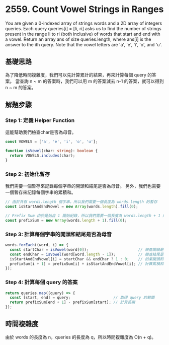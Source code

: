 # 2559. Count Vowel Strings in Ranges
You are given a 0-indexed array of strings words and a 2D array of integers queries.
Each query queries[i] = [li, ri] asks us to find the number of strings present in the range li to ri (both inclusive) of words that start and end with a vowel.
Return an array ans of size queries.length, where ans[i] is the answer to the ith query.
Note that the vowel letters are 'a', 'e', 'i', 'o', and 'u'.

## 基礎思路
為了降低時間複雜度，我們可以先計算累計的結果，再來計算每個 query 的答案。
當查詢 n ~ m 的答案時，我們可以用 m 的答案減去 n-1 的答案，就可以得到 n ~ m 的答案。

## 解題步驟

### Step 1: 定義 Helper Function

這能幫助我們檢查char是否為母音。
```ts
const VOWELS = ['a', 'e', 'i', 'o', 'u'];

function isVowel(char: string): boolean {
  return VOWELS.includes(char);
}
```

### Step 2: 初始化暫存

我們需要一個暫存來記錄每個字串的開頭和結尾是否為母音。
另外，我們也需要一個暫存來記錄每個字串的累積和。
```ts
// 由於共有 words.length 個字串，所以我們需要一個長度為 words.length 的暫存
const isStartAndEndVowel = new Array(words.length).fill(0);

// Prefix Sum 由於是始自 1 開始紀錄，所以我們需要一個長度為 words.length + 1 的暫存
const prefixSum = new Array(words.length + 1).fill(0);
```

### Step 3: 計算每個字串的開頭和結尾是否為母音

```ts
words.forEach((word, i) => {
  const startChar = isVowel(word[0]);                      // 檢查開頭是否為母音
  const endChar = isVowel(word[word.length - 1]);          // 檢查結尾是否為母音
  isStartAndEndVowel[i] = startChar && endChar ? 1 : 0;    // 如果開頭和結尾都是母音，則為 1，否則為 0
  prefixSum[i + 1] = prefixSum[i] + isStartAndEndVowel[i]; // 計算累積和
});
```

### Step 4: 計算每個 query 的答案

```ts
return queries.map((query) => {
  const [start, end] = query;                   // 取得 query 的範圍
  return prefixSum[end + 1] - prefixSum[start]; // 計算答案
});
```

## 時間複雜度

由於 words 的長度為 n，queries 的長度為 q，所以時間複雜度為 O(n + q)。
